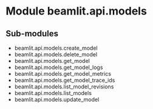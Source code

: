 Module beamlit.api.models
=========================

Sub-modules
-----------
* beamlit.api.models.create_model
* beamlit.api.models.delete_model
* beamlit.api.models.get_model
* beamlit.api.models.get_model_logs
* beamlit.api.models.get_model_metrics
* beamlit.api.models.get_model_trace_ids
* beamlit.api.models.list_model_revisions
* beamlit.api.models.list_models
* beamlit.api.models.update_model